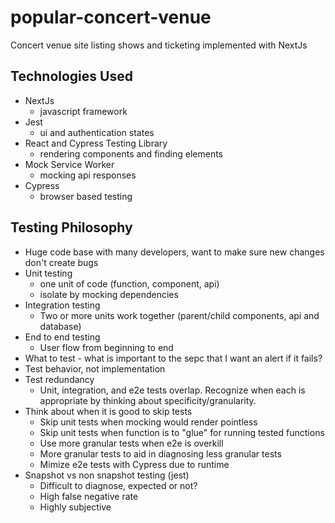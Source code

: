 # popular-concert-venue
Concert venue site listing shows and ticketing implemented with NextJs

## Technologies Used
* NextJs
  * javascript framework
* Jest
  * ui and authentication states
* React and Cypress Testing Library
  * rendering components and finding elements
* Mock Service Worker
  * mocking api responses
* Cypress
  * browser based testing

## Testing Philosophy
* Huge code base with many developers, want to make sure new changes don't create bugs
* Unit testing
  * one unit of code (function, component, api)
  * isolate by mocking dependencies
* Integration testing
  * Two or more units work together (parent/child components, api and database)
* End to end testing
  * User flow from beginning to end
* What to test - what is important to the sepc that I want an alert if it fails?
* Test behavior, not implementation
* Test redundancy
  * Unit, integration, and e2e tests overlap. Recognize when each is appropriate by thinking about specificity/granularity.
* Think about when it is good to skip tests
  * Skip unit tests when mocking would render pointless
  * Skip unit tests when function is to "glue" for running tested functions
  * Use more granular tests when e2e is overkill
  * More granular tests to aid in diagnosing less granular tests
  * Mimize e2e tests with Cypress due to runtime
* Snapshot vs non snapshot testing (jest)
  * Difficult to diagnose, expected or not?
  * High false negative rate
  * Highly subjective

